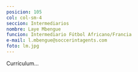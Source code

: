 ```yaml
---
posicion: 105
col: col-sm-4
seccion: Intermediarios
nombre: Laye Mbengue
funcion: Intermediario Fútbol Africano/Francia
e-mail: l.mbengue@soccerintagents.com
foto: lm.jpg
---
```

Currículum...
